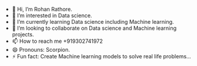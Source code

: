- 👋 Hi, I’m Rohan Rathore.
- 👀 I’m interested in Data science.
- 🌱 I’m currently learning Data science including Machine learning.
- 💞️ I’m looking to collaborate on Data science and Machine learning projects.
- 📫 How to reach me +919302741972
- 😄 Pronouns: Scorpion.
- ⚡ Fun fact: Create Machine learning models to solve real life problems...

<!---
Scorpion090/Scorpion090 is a ✨ special ✨ repository because its `README.md` (this file) appears on your GitHub profile.
You can click the Preview link to take a look at your changes.
--->
